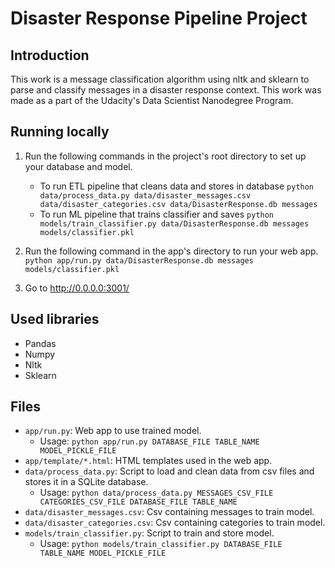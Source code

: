 # Disaster Response Pipeline Project

## Introduction

This work is a message classification algorithm using nltk and sklearn to parse and classify messages in a disaster response context. This work was made as a part of the Udacity's Data Scientist Nanodegree Program.

## Running locally

1. Run the following commands in the project's root directory to set up your database and model.

    - To run ETL pipeline that cleans data and stores in database
        `python data/process_data.py data/disaster_messages.csv data/disaster_categories.csv data/DisasterResponse.db messages`
    - To run ML pipeline that trains classifier and saves
        `python models/train_classifier.py data/DisasterResponse.db messages models/classifier.pkl`

2. Run the following command in the app's directory to run your web app.
    `python app/run.py data/DisasterResponse.db messages models/classifier.pkl`

3. Go to http://0.0.0.0:3001/

## Used libraries

* Pandas
* Numpy
* Nltk
* Sklearn

## Files

* `app/run.py`: Web app to use trained model.
    * Usage: `python app/run.py DATABASE_FILE TABLE_NAME MODEL_PICKLE_FILE`
* `app/template/*.html`: HTML templates used in the web app.
* `data/process_data.py`: Script to load and clean data from csv files and stores it in a SQLite database.
    * Usage: `python data/process_data.py MESSAGES_CSV_FILE CATEGORIES_CSV_FILE DATABASE_FILE TABLE_NAME`
* `data/disaster_messages.csv`: Csv containing messages to train model.
* `data/disaster_categories.csv`: Csv containing categories to train model.
* `models/train_classifier.py`: Script to train and store model.
    * Usage: `python models/train_classifier.py DATABASE_FILE TABLE_NAME MODEL_PICKLE_FILE`

